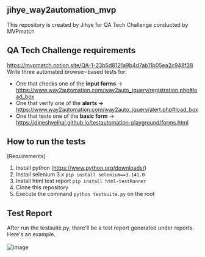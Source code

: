 ## jihye_way2automation_mvp
This repository is created by Jihye for QA Tech Challenge conducted by MVPmatch

## QA Tech Challenge requirements
https://mvpmatch.notion.site/QA-1-23b5d8121a9b4d7ab11b05ea2c948f28 <br>
Write three automated browser-based tests for: <br>
- One that checks one of the **input forms** -> https://www.way2automation.com/way2auto_jquery/registration.php#load_box
- One that verify one of the **alerts ->** https://www.way2automation.com/way2auto_jquery/alert.php#load_box
- One that tests one of the **basic form** -> https://dineshvelhal.github.io/testautomation-playground/forms.html

## How to run the tests
[Requirements]
1. Install python (https://www.python.org/downloads/)
1. Install selenium 3.x `pip install selenium==3.141.0`
1. Install html test report `pip install html-testRunner`
1. Clone this repository
1. Execute the command `python testsuite.py` on the root

## Test Report
After run the testsuite.py, there'll be a test report generated under reports. <br>
Here's an example. <br><br>
![image](https://user-images.githubusercontent.com/63831454/230893994-3d8c36d2-2c9e-40d6-a637-6b4156c45473.png)
